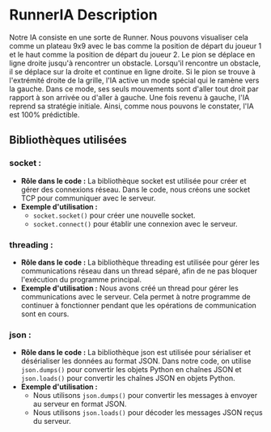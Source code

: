 # RunnerIA Description

Notre IA consiste en une sorte de Runner. Nous pouvons visualiser cela comme un plateau 9x9 avec le bas comme la position de départ du joueur 1 et le haut comme la position de départ du joueur 2. Le pion se déplace en ligne droite jusqu'à rencontrer un obstacle. Lorsqu'il rencontre un obstacle, il se déplace sur la droite et continue en ligne droite. Si le pion se trouve à l'extrémité droite de la grille, l'IA active un mode spécial qui le ramène vers la gauche. Dans ce mode, ses seuls mouvements sont d'aller tout droit par rapport à son arrivée ou d'aller à gauche. Une fois revenu à gauche, l'IA reprend sa stratégie initiale. Ainsi, comme nous pouvons le constater, l'IA est 100% prédictible.

## Bibliothèques utilisées

### socket :
- **Rôle dans le code :** La bibliothèque socket est utilisée pour créer et gérer des connexions réseau. Dans le code, nous créons une socket TCP pour communiquer avec le serveur.
- **Exemple d'utilisation :** 
  - `socket.socket()` pour créer une nouvelle socket.
  - `socket.connect()` pour établir une connexion avec le serveur.

### threading :
- **Rôle dans le code :** La bibliothèque threading est utilisée pour gérer les communications réseau dans un thread séparé, afin de ne pas bloquer l'exécution du programme principal.
- **Exemple d'utilisation :** Nous avons créé un thread pour gérer les communications avec le serveur. Cela permet à notre programme de continuer à fonctionner pendant que les opérations de communication sont en cours.

### json :
- **Rôle dans le code :** La bibliothèque json est utilisée pour sérialiser et désérialiser les données au format JSON. Dans notre code, on utilise `json.dumps()` pour convertir les objets Python en chaînes JSON et `json.loads()` pour convertir les chaînes JSON en objets Python.
- **Exemple d'utilisation :** 
  - Nous utilisons `json.dumps()` pour convertir les messages à envoyer au serveur en format JSON.
  - Nous utilisons `json.loads()` pour décoder les messages JSON reçus du serveur.
